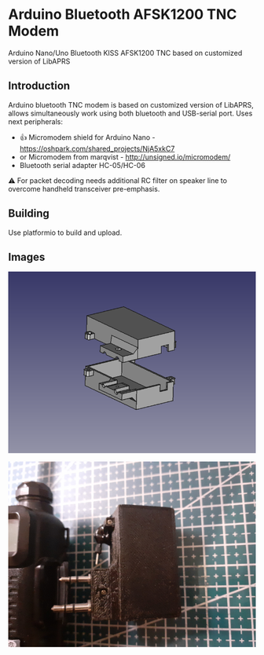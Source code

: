 Arduino Bluetooth AFSK1200 TNC Modem
====================================
Arduino Nano/Uno Bluetooth KISS AFSK1200 TNC based on customized version of LibAPRS

Introduction
------------
Arduino bluetooth TNC modem is based on customized version of LibAPRS, allows 
simultaneously work using both bluetooth and USB-serial port. Uses next
peripherals:

 * &#128077; Micromodem shield for Arduino Nano - https://oshpark.com/shared_projects/NjA5xkC7
 * or Micromodem from marqvist - http://unsigned.io/micromodem/
 * Bluetooth serial adapter HC-05/HC-06

&#x26A0; For packet decoding needs additional RC filter on speaker line to overcome handheld transceiver pre-emphasis.

Building
------------
Use platformio to build and upload.

Images
-------
![alt text](extras/images/cad.png)

![alt text](extras/images/modem.png)
